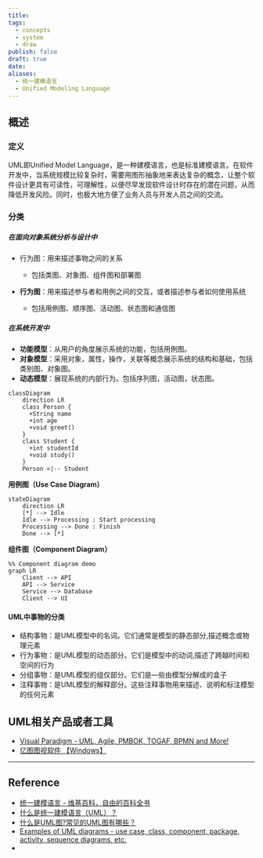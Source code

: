 ```yaml
---
title: 
tags:
  - concepts
  - system
  - draw
publish: false
draft: true
date: 
aliases:
  - 统一建模语言
  - Unified Modeling Language
---
```


## 概述
### 定义

UML即Unified Model Language，是一种建模语言，也是标准建模语言。在软件开发中，当系统规模比较复杂时，需要用图形抽象地来表达复杂的概念，让整个软件设计更具有可读性，可理解性，以便尽早发现软件设计时存在的潜在问题，从而降低开发风险。同时，也极大地方便了业务人员与开发人员之间的交流。

### 分类

##### **在面向对象系统分析与设计中**

- 行为图：用来描述事物之间的关系
	- 包括类图、对象图、组件图和部署图

- **行为图**：用来描述参与者和用例之间的交互，或者描述参与者如何使用系统
	- 包括用例图、顺序图、活动图、状态图和通信图

##### **在系统开发中**

- **功能模型**：从用户的角度展示系统的功能，包括用例图。
- **对象模型**：采用对象，属性，操作，关联等概念展示系统的结构和基础，包括类别图、对象图。
- **动态模型**：展现系统的内部行为。包括序列图，活动图，状态图。

```mermaid
classDiagram
    direction LR
    class Person {
      +String name
      +int age
      +void greet()
    }
    class Student {
      +int studentId
      +void study()
    }
    Person <|-- Student
```

**用例图（Use Case Diagram）**

```mermaid
stateDiagram
    direction LR
    [*] --> Idle
    Idle --> Processing : Start processing
    Processing --> Done : Finish
    Done --> [*]
```

**组件图（Component Diagram）**

```mermaid
%% Component diagram demo
graph LR
    Client --> API
    API --> Service
    Service --> Database
    Client --> UI
```


#### UML中事物的分类

- 结构事物：是UML模型中的名词。它们通常是模型的静态部分,描述概念或物理元素
- 行为事物：是UML模型的动态部分。它们是模型中的动词,描述了跨越时间和空间的行为
- 分组事物：是UML模型的组仅部分。它们是—些由模型分解成的盒子
- 注释事物：是UML模型的解释部分。这些注释事物用来描述、说明和标注模型的任何元素
## UML相关产品或者工具

- [Visual Paradigm - UML, Agile, PMBOK, TOGAF, BPMN and More!](https://www.visual-paradigm.com/features/)
- [亿图图视软件 【Windows】](https://cc-download.edrawsoft.cn/edraw-max_cn_full8635.exe?_gl=1*knowmn*_gcl_au*MTUxMTMyNDQ1Mi4xNzI4ODg0OTE1*_ga*NTI5ODg3NjI1LjE3Mjg4ODQ5MTU.*_ga_24WTSJBD5B*MTcyODg4NDkxNC4xLjEuMTcyODg4NTQ5MC42MC4wLjE1MTUyNTE3OTA.)

***
## Reference

- [统一建模语言 - 维基百科，自由的百科全书](https://zh.wikipedia.org/zh-cn/%E7%BB%9F%E4%B8%80%E5%BB%BA%E6%A8%A1%E8%AF%AD%E8%A8%80)
- [什么是统一建模语言（UML）？](https://www.visual-paradigm.com/cn/guide/uml-unified-modeling-language/what-is-uml/)
- [什么是UML图?常见的UML图有哪些？](https://www.edrawsoft.cn/uml-diagram-introduction/)
- [Examples of UML diagrams - use case, class, component, package, activity, sequence diagrams, etc.](https://www.uml-diagrams.org/index-examples.html)
- 


